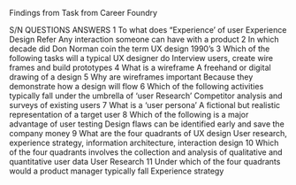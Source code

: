 Findings from Task from Career Foundry

S/N	QUESTIONS	ANSWERS
1	To what does “Experience’ of user Experience Design Refer	Any interaction someone can have with a product
2	In which decade did Don Norman coin the term UX design	1990’s
3	Which of the following tasks will a typical UX designer do	Interview users, create wire frames and build prototypes
4	What is a wireframe	A freehand or digital drawing of a design
5	Why are wireframes important 	Because they demonstrate how a design will flow
6	Which of the following activities typically fall under the umbrella of ‘user Research’	Competitor analysis and surveys of existing users
7	What is a ‘user persona’	A fictional but realistic representation of  a target user
8	Which of the following is a major advantage of user testing	Design flaws can be identified early and save the company money
9	What are the four quadrants of UX design	User research, experience strategy, information architecture, interaction design
10	Which of the four quadrants involves the collection and analysis of qualitative and quantitative user data	User Research
11	Under which of the four quadrants would a product manager typically fall	Experience strategy


